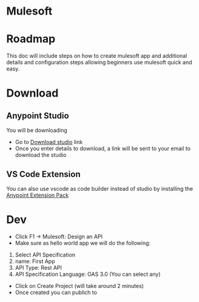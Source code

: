 # Mulesoft
# Roadmap
This doc will include steps on how to create mulesoft app and additional details and configuration steps allowing beginners use mulesoft quick and easy.

# Download
## Anypoint Studio
You will be downloading
- Go to [Download studio](https://www.mulesoft.com/platform/studio) link
- Once you enter details to download, a link will be sent to your email to download the studio
## VS Code Extension
You can also use vscode as code builder instead of studio by installing the [Anypoint Extension Pack](https://marketplace.visualstudio.com/items?itemName=salesforce.mule-dx-extension-pack)

# Dev
- Click F1 -> Mulesoft: Design an API 
- Make sure as hello world app we will do the following: 
1. Select API Specification
2. name: First App
3. API Type: Rest API
4. API Specification Language: OAS 3.0 (You can select any)
- Click on Create Project (will take around 2 minutes)
- Once created you can publich to 